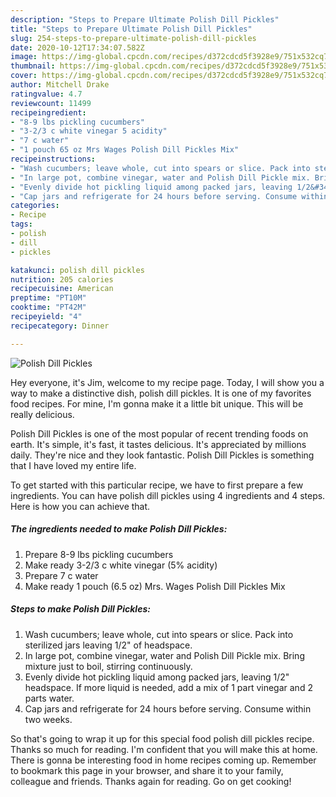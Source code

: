 ```yaml
---
description: "Steps to Prepare Ultimate Polish Dill Pickles"
title: "Steps to Prepare Ultimate Polish Dill Pickles"
slug: 254-steps-to-prepare-ultimate-polish-dill-pickles
date: 2020-10-12T17:34:07.582Z
image: https://img-global.cpcdn.com/recipes/d372cdcd5f3928e9/751x532cq70/polish-dill-pickles-recipe-main-photo.jpg
thumbnail: https://img-global.cpcdn.com/recipes/d372cdcd5f3928e9/751x532cq70/polish-dill-pickles-recipe-main-photo.jpg
cover: https://img-global.cpcdn.com/recipes/d372cdcd5f3928e9/751x532cq70/polish-dill-pickles-recipe-main-photo.jpg
author: Mitchell Drake
ratingvalue: 4.7
reviewcount: 11499
recipeingredient:
- "8-9 lbs pickling cucumbers"
- "3-2/3 c white vinegar 5 acidity"
- "7 c water"
- "1 pouch 65 oz Mrs Wages Polish Dill Pickles Mix"
recipeinstructions:
- "Wash cucumbers; leave whole, cut into spears or slice. Pack into sterilized jars leaving 1/2&#34; of headspace."
- "In large pot, combine vinegar, water and Polish Dill Pickle mix. Bring mixture just to boil, stirring continuously."
- "Evenly divide hot pickling liquid among packed jars, leaving 1/2&#34; headspace. If more liquid is needed, add a mix of 1 part vinegar and 2 parts water."
- "Cap jars and refrigerate for 24 hours before serving. Consume within two weeks."
categories:
- Recipe
tags:
- polish
- dill
- pickles

katakunci: polish dill pickles 
nutrition: 205 calories
recipecuisine: American
preptime: "PT10M"
cooktime: "PT42M"
recipeyield: "4"
recipecategory: Dinner

---
```



![Polish Dill Pickles](https://img-global.cpcdn.com/recipes/d372cdcd5f3928e9/751x532cq70/polish-dill-pickles-recipe-main-photo.jpg)

Hey everyone, it's Jim, welcome to my recipe page. Today, I will show you a way to make a distinctive dish, polish dill pickles. It is one of my favorites food recipes. For mine, I'm gonna make it a little bit unique. This will be really delicious.

Polish Dill Pickles is one of the most popular of recent trending foods on earth. It's simple, it's fast, it tastes delicious. It's appreciated by millions daily. They're nice and they look fantastic. Polish Dill Pickles is something that I have loved my entire life.




To get started with this particular recipe, we have to first prepare a few ingredients. You can have polish dill pickles using 4 ingredients and 4 steps. Here is how you can achieve that.

<!--inarticleads1-->

##### The ingredients needed to make Polish Dill Pickles:

1. Prepare 8-9 lbs pickling cucumbers
1. Make ready 3-2/3 c white vinegar (5% acidity)
1. Prepare 7 c water
1. Make ready 1 pouch (6.5 oz) Mrs. Wages Polish Dill Pickles Mix




<!--inarticleads2-->

##### Steps to make Polish Dill Pickles:

1. Wash cucumbers; leave whole, cut into spears or slice. Pack into sterilized jars leaving 1/2&#34; of headspace.
1. In large pot, combine vinegar, water and Polish Dill Pickle mix. Bring mixture just to boil, stirring continuously.
1. Evenly divide hot pickling liquid among packed jars, leaving 1/2&#34; headspace. If more liquid is needed, add a mix of 1 part vinegar and 2 parts water.
1. Cap jars and refrigerate for 24 hours before serving. Consume within two weeks.




So that's going to wrap it up for this special food polish dill pickles recipe. Thanks so much for reading. I'm confident that you will make this at home. There is gonna be interesting food in home recipes coming up. Remember to bookmark this page in your browser, and share it to your family, colleague and friends. Thanks again for reading. Go on get cooking!
